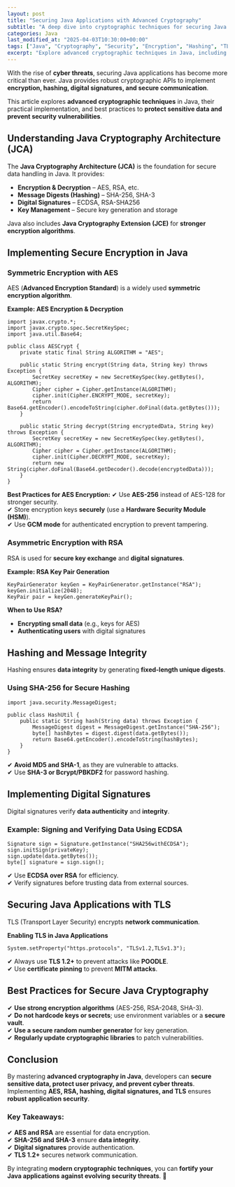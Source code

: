 ```yaml
---
layout: post
title: "Securing Java Applications with Advanced Cryptography"
subtitle: "A deep dive into cryptographic techniques for securing Java applications against modern threats."
categories: Java
last_modified_at: "2025-04-03T10:30:00+00:00"
tags: ["Java", "Cryptography", "Security", "Encryption", "Hashing", "TLS"]
excerpt: "Explore advanced cryptographic techniques in Java, including encryption, hashing, digital signatures, and TLS, to build secure applications."
---
```

With the rise of **cyber threats**, securing Java applications has become more critical than ever. Java provides robust cryptographic APIs to implement **encryption, hashing, digital signatures, and secure communication**.

This article explores **advanced cryptographic techniques** in Java, their practical implementation, and best practices to **protect sensitive data and prevent security vulnerabilities**.

## Understanding Java Cryptography Architecture (JCA)

The **Java Cryptography Architecture (JCA)** is the foundation for secure data handling in Java. It provides:

- **Encryption & Decryption** – AES, RSA, etc.
- **Message Digests (Hashing)** – SHA-256, SHA-3
- **Digital Signatures** – ECDSA, RSA-SHA256
- **Key Management** – Secure key generation and storage

Java also includes **Java Cryptography Extension (JCE)** for **stronger encryption algorithms**.

## Implementing Secure Encryption in Java

### Symmetric Encryption with AES

AES (**Advanced Encryption Standard**) is a widely used **symmetric encryption algorithm**.

**Example: AES Encryption & Decryption**
```
import javax.crypto.*;
import javax.crypto.spec.SecretKeySpec;
import java.util.Base64;

public class AESCrypt {
    private static final String ALGORITHM = "AES";

    public static String encrypt(String data, String key) throws Exception {
        SecretKey secretKey = new SecretKeySpec(key.getBytes(), ALGORITHM);
        Cipher cipher = Cipher.getInstance(ALGORITHM);
        cipher.init(Cipher.ENCRYPT_MODE, secretKey);
        return Base64.getEncoder().encodeToString(cipher.doFinal(data.getBytes()));
    }

    public static String decrypt(String encryptedData, String key) throws Exception {
        SecretKey secretKey = new SecretKeySpec(key.getBytes(), ALGORITHM);
        Cipher cipher = Cipher.getInstance(ALGORITHM);
        cipher.init(Cipher.DECRYPT_MODE, secretKey);
        return new String(cipher.doFinal(Base64.getDecoder().decode(encryptedData)));
    }
}
```

**Best Practices for AES Encryption:**
✔ Use **AES-256** instead of AES-128 for stronger security.  
✔ Store encryption keys **securely** (use a **Hardware Security Module (HSM)**).  
✔ Use **GCM mode** for authenticated encryption to prevent tampering.

### Asymmetric Encryption with RSA

RSA is used for **secure key exchange** and **digital signatures**.

**Example: RSA Key Pair Generation**
```
KeyPairGenerator keyGen = KeyPairGenerator.getInstance("RSA");
keyGen.initialize(2048);
KeyPair pair = keyGen.generateKeyPair();
```

**When to Use RSA?**
- **Encrypting small data** (e.g., keys for AES)
- **Authenticating users** with digital signatures

## Hashing and Message Integrity

Hashing ensures **data integrity** by generating **fixed-length unique digests**.

### Using SHA-256 for Secure Hashing

```
import java.security.MessageDigest;

public class HashUtil {
    public static String hash(String data) throws Exception {
        MessageDigest digest = MessageDigest.getInstance("SHA-256");
        byte[] hashBytes = digest.digest(data.getBytes());
        return Base64.getEncoder().encodeToString(hashBytes);
    }
}
```

✔ **Avoid MD5 and SHA-1**, as they are vulnerable to attacks.  
✔ Use **SHA-3 or Bcrypt/PBKDF2** for password hashing.

## Implementing Digital Signatures

Digital signatures verify **data authenticity** and **integrity**.

### Example: Signing and Verifying Data Using ECDSA

```
Signature sign = Signature.getInstance("SHA256withECDSA");
sign.initSign(privateKey);
sign.update(data.getBytes());
byte[] signature = sign.sign();
```

✔ Use **ECDSA over RSA** for efficiency.  
✔ Verify signatures before trusting data from external sources.

## Securing Java Applications with TLS

TLS (Transport Layer Security) encrypts **network communication**.

**Enabling TLS in Java Applications**
```
System.setProperty("https.protocols", "TLSv1.2,TLSv1.3");
```

✔ Always use **TLS 1.2+** to prevent attacks like **POODLE**.  
✔ Use **certificate pinning** to prevent **MITM attacks**.

## Best Practices for Secure Java Cryptography

✔ **Use strong encryption algorithms** (AES-256, RSA-2048, SHA-3).  
✔ **Do not hardcode keys or secrets**; use environment variables or a **secure vault**.  
✔ **Use a secure random number generator** for key generation.  
✔ **Regularly update cryptographic libraries** to patch vulnerabilities.

## Conclusion

By mastering **advanced cryptography in Java**, developers can **secure sensitive data, protect user privacy, and prevent cyber threats**. Implementing **AES, RSA, hashing, digital signatures, and TLS** ensures **robust application security**.

### Key Takeaways:
✔ **AES and RSA** are essential for data encryption.  
✔ **SHA-256 and SHA-3** ensure **data integrity**.  
✔ **Digital signatures** provide authentication.  
✔ **TLS 1.2+** secures network communication.

By integrating **modern cryptographic techniques**, you can **fortify your Java applications against evolving security threats**. 🚀

